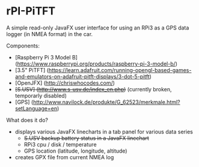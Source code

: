 # rPI-PiTFT

A simple read-only JavaFX user interface for using an RPi3 as a GPS data logger (in NMEA format) in the car.

Components:
- [Raspberry Pi 3 Model B] (https://www.raspberrypi.org/products/raspberry-pi-3-model-b/)
- [3.5" PiTFT] (https://learn.adafruit.com/running-opengl-based-games-and-emulators-on-adafruit-pitft-displays/3-dot-5-pitft)
- [OpenJFX] (http://chriswhocodes.com/)
- ~~[S.USV] (http://www.s-usv.de/index_en.php)~~ (currently broken, temporarly disabled)
- [GPS] (http://www.navilock.de/produkte/G_62523/merkmale.html?setLanguage=en)

What does it do?
- displays various JavaFX linecharts in a tab panel for various data series
  - ~~S.USV backup battery status in a JavaFX linechart~~ 
  - RPi3 cpu / disk / temperature
  - GPS location (latitude, longitude, altitude)
- creates GPX file from current NMEA log
 


